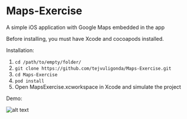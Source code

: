 # Maps-Exercise
A simple iOS application with Google Maps embedded in the app

Before installing, you must have Xcode and cocoapods installed.

Installation:
 1. `cd /path/to/empty/folder/`
 2. `git clone https://github.com/tejvuligonda/Maps-Exercise.git`
 3. `cd Maps-Exercise`
 4. `pod install`
 5. Open MapsExercise.xcworkspace in Xcode and simulate the project

Demo:

![alt text](https://github.com/tejvuligonda/Maps-Exercise/blob/master/MapsExercise/img/demo.gif "Demo gif")
